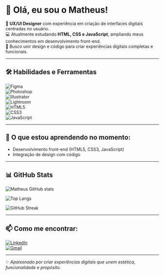 # 👋 Olá, eu sou o Matheus!  

🎨 **UX/UI Designer** com experiência em criação de interfaces digitais centradas no usuário.  
💻 Atualmente estudando **HTML, CSS e JavaScript**, ampliando meus conhecimentos em desenvolvimento front-end.  
🚀 Busco unir design e código para criar experiências digitais completas e funcionais.  

---

## 🛠️ Habilidades e Ferramentas  

![Figma](https://img.shields.io/badge/Figma-F24E1E?style=for-the-badge&logo=figma&logoColor=white)  
![Photoshop](https://img.shields.io/badge/Adobe%20Photoshop-31A8FF?style=for-the-badge&logo=adobe%20photoshop&logoColor=white)  
![Illustrator](https://img.shields.io/badge/Adobe%20Illustrator-FF9A00?style=for-the-badge&logo=adobe%20illustrator&logoColor=white)  
![Lightroom](https://img.shields.io/badge/Adobe%20Lightroom-31A8FF?style=for-the-badge&logo=adobe%20lightroom&logoColor=white)  
![HTML5](https://img.shields.io/badge/HTML5-E34F26?style=for-the-badge&logo=html5&logoColor=white)  
![CSS3](https://img.shields.io/badge/CSS3-1572B6?style=for-the-badge&logo=css3&logoColor=white)  
![JavaScript](https://img.shields.io/badge/JavaScript-F7DF1E?style=for-the-badge&logo=javascript&logoColor=black)  

---

## 🌱 O que estou aprendendo no momento:
- Desenvolvimento front-end (HTML5, CSS3, JavaScript)  
- Integração de design com código  

---

## 📊 GitHub Stats  

![Matheus GitHub stats](https://github-readme-stats.vercel.app/api?username=pach33co&show_icons=true&theme=radical)  

![Top Langs](https://github-readme-stats.vercel.app/api/top-langs/?username=pach33co&layout=compact&theme=radical)  

![GitHub Streak](https://github-readme-streak-stats.herokuapp.com/?user=pach33co&theme=radical)  

---

## 📫 Como me encontrar:
[![LinkedIn](https://img.shields.io/badge/LinkedIn-0A66C2?style=for-the-badge&logo=linkedin&logoColor=white)](https://www.linkedin.com/in/matheuspachecouxdesign/)  
[![Gmail](https://img.shields.io/badge/Email-D14836?style=for-the-badge&logo=gmail&logoColor=white)](mailto:pachecmm@gmail.com)  

---

✨ *Apaixonado por criar experiências digitais que unem estética, funcionalidade e propósito.*

